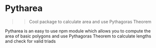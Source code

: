 # Pytharea

>> Cool package to calculate area and use Pythagoras Theorem

Pytharea is an easy to use npm module which allows you to compute the area of basic polygons and use Pythagoras Theorem to calculate lengths and check for valid triads

